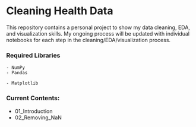 # Cleaning Health Data
This repository contains a personal project to show my data cleaning, EDA, and visualization skills. My ongoing process will be updated with individual notebooks for each step in the cleaning/EDA/visualization process. 

### Required Libraries
    - NumPy
    - Pandas
    
    - Matplotlib

### Current Contents:
* 01_Introduction
* 02_Removing_NaN
